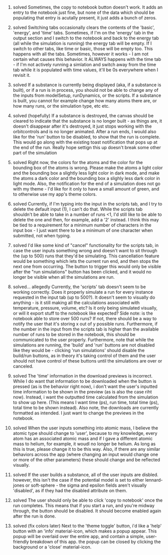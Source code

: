 1) solved
 Sometimes, the copy to notebook button doesn't work. It adds an entry to the notebook just fine, but none of the data which should be populating that entry is acutally present, it just adds a bunch of zeros. 

2) solved
Switching tabs occasionally clears the contents of the 'basic', 'energy', and 'time' tabs. Sometimes, if I'm on the 'energy' tab in the output section and I switch to the notebook and back to the energy tab (all while the simulation is running) the energy tab will be empty. If I switch to other tabs, like time or basic, those will be empty too. This happens with all the tabs. Sometimes, however it works - I am not certain what causes this behavior. It ALWAYS happens with the time tab - if I'm not actively running a simlation and switch away from the time tab while it is populated with time values, it'll be 0s everywhere when I revisit it.

3) solved
 If a substance is currently being displayed (aka, if a substance is built), or if a run is in process, you should not be able to change any of the inputs from modelSetup, runDynamics, or the scripts. If a substance is built, you cannot for example change how many atoms there are, or how many runs, or the simulation type, etc etc.

4) solved (hopefully)
If a substance is destroyed, the canvas should be cleared to indicate that the substance is no longer built - as things are, it doesn't disappear after it's destroyed, it just stops working with the orbitcontrols and is no longer animated. After a run ends, I would also like for the 'run' button to be disabled, to show that the run is complete. This would go along with the existing toast notification that pops up at the end of the run. Really hope settign this up doesn't break some other part of the simulation

5) solved
 Right now, the colors for the atoms and the color for the bounding box of the atoms is wrong. Please make the atoms a light color and the bounding box a slightly less light color in dark mode, and make the atoms a dark color and the bounding box a slighly less dark color in light mode. Also, the notification for the end of a simulation does not go with my theme - I'd like for it only to have a small amount of green, and to otherwise use my app's theme colors.

6) solved
Currently, if I'm typing into the input in the scripts tab, and I try to delete the default input (1), I can't do that. While the scripts tab shouldn't be able to take in a number of runs <1, I'd still like to be able to delete the one and then, for example, add a '2' instead. I think this may be tied to a requirement for a minimum number of characters in the input box - I just want there to be a minimum of one character when submitted, not when typing.

7) solved
 I'd like some kind of "cancel" functionality for the scripts tab, in case the user inputs something wrong and doesn't want to sit through the (up to 500) runs that they'd be simulating. This cancellation feature would be something which lets the current run end, and then stops the next one from occurring. The button to trigger this would only be visible after the "run simulations" button has been clicked, and it would no longer be visible when all the simulations are run.

8) solved... allegedly
Currently, the 'scripts' tab doesn't seem to be working correctly. Does it properly simulate a run for every instance requested in the input tab (up to 500?). It doesn't seem to visually do anything - is it still making all the calculations associated with temperature, pressure, volume, etc? Is it only being simulated visually, or will it export stuff to the notebook like expected? Side note: is the notebook able to store over 500 runs? If not, there should be a way to notify the user that it's storing x out of y possible runs. Furthermore, if the number in the input from the scripts tab is higher than the available number of runs to be stored in the notebook, this should be communicated to the user properly. Furthermore, note that while the simulations are running, the 'build' and 'run' buttons are not disabled like they would be - clicking 'run simulations' should disable the build/run buttons, as in theory it's taking control of them and the user should not have control of these buttons until the simulations are over or canceled.

9) solved
 The 'time' information in the download previews is incorrect. While I do want that information to be downloaded when the button is pressed (as is the behavior right now), i don't want the user's inputted time information to be shown in the preview (as is also the case riht now). Instead, i want the outputted time calculated from the simulation to show up here. (This means I want time (ps), run time, total time (ps), total time to be shown instead). Also note, the downloads are currently formatted as intended. I just want to change the previews in the notebook.

10) solved
 When the user inputs something into atomic mass, I believe the atomic type should change to 'user', because to my knowledge, every atom has an associated atomic mass and if I gave a different atomic mass to helium, for example, it woudl no longer be helium. As long as this is true, please change it to be this way. Also, if there are any similar behaviors across the app (where changing an input would change one or more of the other parameters) these should change and be reflected visually.

 11) solved
 If the user builds a substance, all of the user inputs are disbled. however, this isn't the case if the potential model is set to either lennard-jones or soft-sphere - the sigma and epsilon fields aren't visually 'disabled', as if they had the disabled attribute on them. 

 12) solved
 The user should only be able to click 'copy to notebook' once the run completes. This means that if you start a run, and you're midway through, the button should be disabled. It should become enabled again after the run is done.

 13) solved (fix colors later)
 Next to the 'theme toggle' button, i'd like a 'help' button with an 'info' material-icon, which makes a popup appear. This popup will be overlaid over the entire app, and contain a simple, user-friendly breakdown of this app. the popup can be closed by clicking the background or a 'close' material-icon.